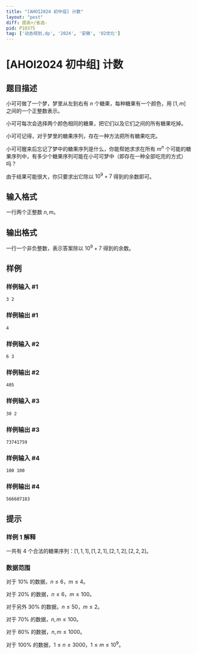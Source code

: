 ```yaml
---
title: "[AHOI2024 初中组] 计数"
layout: "post"
diff: 提高+/省选-
pid: P10375
tag: ['动态规划,dp', '2024', '安徽', 'O2优化']
---
```

# [AHOI2024 初中组] 计数
## 题目描述

小可可做了一个梦，梦里从左到右有 $n$ 个糖果，每种糖果有一个颜色，用 $[1, m]$ 之间的一个正整数表示。

小可可每次会选择两个颜色相同的糖果，把它们以及它们之间的所有糖果吃掉。

小可可记得，对于梦里的糖果序列，存在一种方法把所有糖果吃完。

小可可醒来后忘记了梦中的糖果序列是什么，你能帮她求求在所有 $m^n$ 个可能的糖果序列中，有多少个糖果序列可能在小可可梦中（即存在一种全部吃完的方式）吗？

由于结果可能很大，你只要求出它除以 $10^9+7$ 得到的余数即可。 
## 输入格式

一行两个正整数 $n,m$。
## 输出格式

一行一个非负整数，表示答案除以 $10^9+7$ 得到的余数。
## 样例

### 样例输入 #1
```
3 2
```
### 样例输出 #1
```
4
```
### 样例输入 #2
```
6 3
```
### 样例输出 #2
```
405
```
### 样例输入 #3
```
30 2
```
### 样例输出 #3
```
73741759
```
### 样例输入 #4
```
100 100
```
### 样例输出 #4
```
566607183
```
## 提示

### 样例 1 解释

一共有 $4$ 个合法的糖果序列：$[1,1,1],[1,2,1],[2,1,2],[2,2,2]$。

### 数据范围

对于 $10\%$ 的数据，$n \le 6$，$m \le 4$。

对于 $20\%$ 的数据，$n \le 6$，$m \le 100$。

对于另外 $30\%$ 的数据，$n \le 50$，$m \le 2$。

对于 $70\%$ 的数据，$n,m \le 100$。

对于 $80\%$ 的数据，$n,m \le 1000$。

对于 $100\%$ 的数据，$1 \le n \le 3000$，$1 \le m \le 10^9$。
